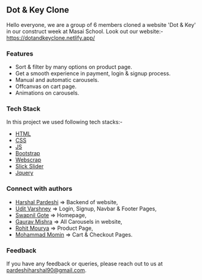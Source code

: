 ## Dot & Key Clone
Hello everyone, we are a group of 6 members cloned a website 'Dot & Key' in our construct week at Masai School.
Look out our website:- https://dotandkeyclone.netlify.app/


### Features

- Sort & filter by many options on product page.
- Get a smooth experience in payment, login & signup process.
- Manual and automatic carousels.
- Offcanvas on cart page.
- Animations on carousels.


### Tech Stack

In this project we used following tech stacks:- 
- [HTML](https://developer.mozilla.org/en-US/docs/Web/HTML)
- [CSS](https://developer.mozilla.org/en-US/docs/Web/CSS)
- [JS](https://developer.mozilla.org/en-US/docs/Web/JavaScript)
- [Bootstrap](https://getbootstrap.com/docs/5.2/getting-started/introduction/)
- [Webscrap](https://webscraper.io/)
- [Slick Slider](https://kenwheeler.github.io/slick/)
- [Jquery](https://jquery.com/)


### Connect with authors

- [Harshal Pardeshi](https://www.linkedin.com/in/harshalpardeshi/) => Backend of website,
- [Udit Varshney](https://www.linkedin.com/in/udit-varshney-ba678121b/) => Login, Signup, Navbar & Footer Pages,
- [Swapnil Gote]() => Homepage,
- [Gaurav Mishra](https://www.linkedin.com/in/gaurav-mishra-435814a8) => All Carousels in website,
- [Rohit Mourya](https://www.linkedin.com/in/rohit-mourya/) => Product Page,
- [Mohammad Momin](https://www.linkedin.com/in/momin-mohammad-102304171/) => Cart & Checkout Pages.

### Feedback

If you have any feedback or queries, please reach out to us at pardeshiharshal90@gmail.com.
